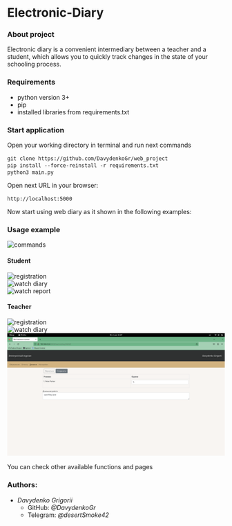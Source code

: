 # Electronic-Diary
### About project

Electronic diary is a convenient intermediary between a teacher and a student,
which allows you to quickly track changes in the state of your schooling process.  

### Requirements

- python version 3+
- pip
- installed libraries from requirements.txt

### Start application 

Open your working directory in terminal and run next commands

```
git clone https://github.com/DavydenkoGr/web_project
pip install --force-reinstall -r requirements.txt  
python3 main.py
```

Open next URL in your browser:  
```
http://localhost:5000
```

Now start using web diary as it shown in the following examples:

### Usage example

![commands](static/usage-examples/command-example.png)  

#### Student

![registration](static/usage-examples/registration-example.png)  
![watch diary](static/usage-examples/watch-student-diary-example.png)  
![watch report](static/usage-examples/watch-report-example.png)

#### Teacher

![registration](static/usage-examples/registration-example.png)  
![watch diary](static/usage-examples/watch-teacher-diary-example.png)  
![set marks](static/usage-examples/set-marks-example.png)

You can check other available functions and pages

### Authors:
- *Davydenko Grigorii*
  - GitHub: *@DavydenkoGr*
  - Telegram: *@desertSmoke42*
